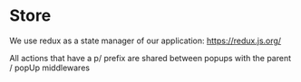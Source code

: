# Store
We use redux as a state manager of our application:
https://redux.js.org/

All actions that have a p/ prefix are shared between popups with the parent / popUp middlewares
